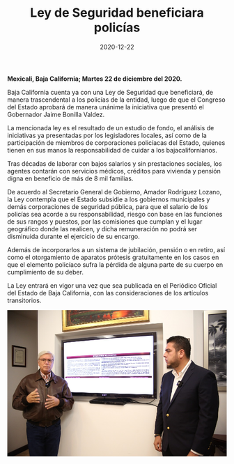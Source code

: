 ﻿---
layout: blog
title:  "Ley de Seguridad beneficiara policías"
date:   2020-12-22
categories: mexicali
permalink: /:categories/:title:output_ext
image: /img/cnr/2020-12-22-ley-de-seguridad.jpeg
alt: "Ley de Seguridad beneficiara policías"
autor: 
---


**Mexicali, Baja California; Martes 22 de diciembre del 2020.**


Baja California cuenta ya con una Ley de Seguridad que beneficiará, de manera trascendental a los policías de la entidad, luego de que el Congreso del Estado aprobará de manera unánime la iniciativa que presentó el Gobernador Jaime Bonilla Valdez. 


La mencionada ley es el resultado de un estudio de fondo, el análisis de iniciativas ya presentadas por los legisladores locales, así como de la participación de miembros de corporaciones policíacas del Estado, quienes tienen en sus manos la responsabilidad de cuidar a los bajacalifornianos. 


Tras décadas de laborar con bajos salarios y sin prestaciones sociales, los agentes contarán con servicios médicos, créditos para vivienda y pensión digna en beneficio de más de 8 mil familias. 


De acuerdo al Secretario General de Gobierno, Amador Rodríguez Lozano, la Ley contempla que el Estado subsidie a los gobiernos municipales y demás corporaciones de seguridad pública, para que el salario de los policías sea acorde a su responsabilidad, riesgo con base en las funciones de sus rangos y puestos, por las comisiones que cumplan y el lugar geográfico donde las realicen, y dicha remuneración no podrá ser disminuida durante el ejercicio de su encargo. 


Además de incorporarlos a un sistema de jubilación, pensión o en retiro, así como el otorgamiento de aparatos prótesis gratuitamente en los casos en que el elemento policíaco sufra la pérdida de alguna parte de su cuerpo en cumplimiento de su deber. 


La Ley entrará en vigor una vez que sea publicada en el Periódico Oficial del Estado de Baja California, con las consideraciones de los artículos transitorios.

<div id="carouselExampleSlidesOnly" class="carousel slide" data-ride="carousel">
  <div class="carousel-inner">
    <div class="carousel-item active">
       <img class="d-block w-100" src="/img/cnr/2020-12-22-ley-de-seguridad.jpeg" loading="lazy"  alt="Ley de Seguridad beneficiara policías">
    </div>
  </div>
</div>